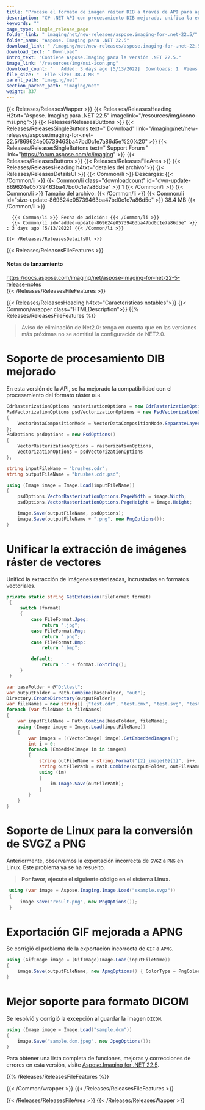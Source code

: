 ```yaml
---
title: "Procese el formato de imagen ráster DIB a través de API para aplicaciones C#, ASP.NET"
description: "C# .NET API con procesamiento DIB mejorado, unifica la extracción de imágenes ráster incrustadas en formatos vectoriales, convierte SVGZ a PNG, exporta GIF a APNG, compatibilidad con DICOM."
keywords: ""
page_type: single_release_page
folder_link: " imaging/net/new-releases/aspose.imaging-for-.net-22.5/"
folder_name: "Aspose. Imaging para .NET 22.5"
download_link: " /imaging/net/new-releases/aspose.imaging-for-.net-22.5/869624e05739463ba47bd0c1e7a86d5e"
download_text: " Download"
Intro_text: "Contiene Aspose.Imaging para la versión .NET 22.5."
image_link: "/resources/img/msi-icon.png"
download_count: "   Added: 3 days ago [5/13/2022]  Downloads: 1  Views: 4"
file_size: "  File Size: 38.4 MB "
parent_path: "imaging/net"
section_parent_path: "imaging/net"
weight: 337
---
```


{{< Releases/ReleasesWapper >}}
{{< Releases/ReleasesHeading H2txt="Aspose. Imaging para .NET 22.5" imagelink="/resources/img/icono-msi.png">}}
{{< Releases/ReleasesButtons >}}
{{< Releases/ReleasesSingleButtons text=" Download" link="/imaging/net/new-releases/aspose.imaging-for-.net-22.5/869624e05739463ba47bd0c1e7a86d5e%20%20" >}}
{{< Releases/ReleasesSingleButtons text=" Support Forum " link="https://forum.aspose.com/c/imaging" >}}
{{< Releases/ReleasesButtons >}}
{{< Releases/ReleasesFileArea >}}
{{< Releases/ReleasesHeading h4txt="detalles del archivo">}}
{{< Releases/ReleasesDetailsUl >}}
{{< Common/li >}} Descargas: {{< /Common/li >}}
{{< Common/li class="downloadcount" id="dwn-update-869624e05739463ba47bd0c1e7a86d5e" >}} 1 {{< /Common/li >}}
{{< Common/li >}} Tamaño del archivo: {{< /Common/li >}}
{{< Common/li id="size-update-869624e05739463ba47bd0c1e7a86d5e" >}} 38.4 MB {{< /Common/li >}}

      {{< Common/li >}} Fecha de adición: {{< /Common/li >}}
      {{< Common/li id="added-update-869624e05739463ba47bd0c1e7a86d5e" >}} : 3 days ago [5/13/2022] {{< /Common/li >}}

    {{< /Releases/ReleasesDetailsUl >}}

{{< Releases/ReleasesFileFeatures >}}
<h4>Notas de lanzamiento</h4><div> <a href="https://docs.aspose.com/imaging/net/aspose-imaging-for-net-22-5-release-notes">https://docs.aspose.com/imaging/net/aspose-imaging-for-net-22-5-release-notes</a></div>
{{< /Releases/ReleasesFileFeatures >}}

{{< Releases/ReleasesHeading h4txt="Características notables">}}
{{< Common/wrapper class="HTMLDescription">}}
{{% Releases/ReleasesFileFeatures %}}

> Aviso de eliminación de Net2.0: tenga en cuenta que en las versiones más próximas no se admitirá la configuración de NET2.0.

# Soporte de procesamiento DIB mejorado

En esta versión de la API, se ha mejorado la compatibilidad con el procesamiento del formato ráster `DIB`.

```csharp
CdrRasterizationOptions rasterizationOptions = new CdrRasterizationOptions();
PsdVectorizationOptions psdVectorizationOptions = new PsdVectorizationOptions()
{
    VectorDataCompositionMode = VectorDataCompositionMode.SeparateLayers
};
PsdOptions psdOptions = new PsdOptions()
{
    VectorRasterizationOptions = rasterizationOptions,
    VectorizationOptions = psdVectorizationOptions
};

string inputFileName = "brushes.cdr";
string outputFileName = "brushes.cdr.psd";

using (Image image = Image.Load(inputFileName))
{
    psdOptions.VectorRasterizationOptions.PageWidth = image.Width;
    psdOptions.VectorRasterizationOptions.PageHeight = image.Height;

    image.Save(outputFileName, psdOptions);
    image.Save(outputFileName + ".png", new PngOptions());
}
```

# Unificar la extracción de imágenes ráster de vectores

Unificó la extracción de imágenes rasterizadas, incrustadas en formatos vectoriales.

```csharp
private static string GetExtension(FileFormat format)
 {
     switch (format)
     {
         case FileFormat.Jpeg:
             return ".jpg";
         case FileFormat.Png:
             return ".png";
         case FileFormat.Bmp:
             return ".bmp";

         default:
             return "." + format.ToString();
     }
 }

var baseFolder = @"D:\test";
var outputFolder = Path.Combine(baseFolder, "out");
Directory.CreateDirectory(outputFolder);
var fileNames = new string[] {"test.cdr", "test.cmx", "test.svg", "test.emf", "test.wmf", "test.odg", "test.otg", "test.eps"};
foreach (var fileName in fileNames)
{
    var inputFileName = Path.Combine(baseFolder, fileName);
    using (Image image = Image.Load(inputFileName))
    {
        var images = ((VectorImage) image).GetEmbeddedImages();
        int i = 0;
        foreach (EmbeddedImage im in images)
        {
            string outFileName = string.Format("{2}_image{0}{1}", i++, GetExtension(im.Image.FileFormat), image.FileFormat);
            string outFilePath = Path.Combine(outputFolder, outFileName);
            using (im)
            {
                im.Image.Save(outFilePath);
            }
        }
    }
}
```

# Soporte de Linux para la conversión de SVGZ a PNG

Anteriormente, observamos la exportación incorrecta de `SVGZ` a `PNG` en Linux. Este problema ya se ha resuelto.

> **Por favor, ejecute el siguiente código en el sistema Linux.**

```csharp
 using (var image = Aspose.Imaging.Image.Load("example.svgz"))
 {
     image.Save("result.png", new PngOptions());
 }
```

# Exportación GIF mejorada a APNG

Se corrigió el problema de la exportación incorrecta de `GIF` a `APNG`.

```csharp
using (GifImage image = (GifImage)Image.Load(inputFileName))
{
    image.Save(outputFileName, new ApngOptions() { ColorType = PngColorType.TruecolorWithAlpha });
}
```

# Mejor soporte para formato DICOM

Se resolvió y corrigió la excepción al guardar la imagen `DICOM`.

```csharp
using (Image image = Image.Load("sample.dcm"))
{
    image.Save("sample.dcm.jpeg", new JpegOptions());
}
```

Para obtener una lista completa de funciones, mejoras y correcciones de errores en esta versión, visite [Aspose.Imaging for .NET 22.5](http://localhost:1313/imaging/net/new-releases/aspose.imaging-for-.net-22.5/).

{{% /Releases/ReleasesFileFeatures %}}

{{< /Common/wrapper >}}
{{< /Releases/ReleasesFileFeatures >}}

{{< /Releases/ReleasesFileArea >}}
{{< /Releases/ReleasesWapper >}}

